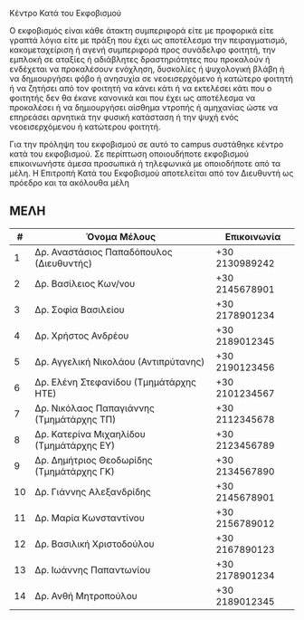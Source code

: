 Κέντρο Κατά του Εκφοβισμού

Ο εκφοβισμός είναι κάθε άτακτη συμπεριφορά είτε με προφορικά είτε γραπτά λόγια είτε με πράξη που έχει ως αποτέλεσμα την πειραγματισμό, κακομεταχείριση ή αγενή συμπεριφορά προς συνάδελφο φοιτητή, την εμπλοκή σε αταξίες ή αδιάβλητες δραστηριότητες που προκαλούν ή ενδέχεται να προκαλέσουν ενόχληση, δυσκολίες ή ψυχολογική βλάβη ή να δημιουργήσει φόβο ή ανησυχία σε νεοεισερχόμενο ή κατώτερο φοιτητή ή να ζητήσει από τον φοιτητή να κάνει κάτι ή να εκτελέσει κάτι που ο φοιτητής δεν θα έκανε κανονικά και που έχει ως αποτέλεσμα να προκαλέσει ή να δημιουργήσει αίσθημα ντροπής ή αμηχανίας ώστε να επηρεάσει αρνητικά την φυσική κατάσταση ή την ψυχή ενός νεοεισερχόμενου ή κατώτερου φοιτητή.

Για την πρόληψη του εκφοβισμού σε αυτό το campus συστάθηκε κέντρο κατά του εκφοβισμού. Σε περίπτωση οποιουδήποτε εκφοβισμού επικοινωνήστε άμεσα προσωπικά ή τηλεφωνικά με οποιοδήποτε από τα μέλη. Η Επιτροπή Κατά του Εκφοβισμού αποτελείται από τον Διευθυντή ως πρόεδρο και τα ακόλουθα μέλη

## ΜΕΛΗ

| # | Όνομα Μέλους | Επικοινωνία
| --- | --- | -- |
| 1 | Δρ. Αναστάσιος Παπαδόπουλος (Διευθυντής) | +30 2130989242
| 2 | Δρ. Βασίλειος Κων/νου | +30 2145678901
| 3 | Δρ. Σοφία Βασιλείου | +30 2178901234
| 4 | Δρ. Χρήστος Ανδρέου | +30 2189012345
| 5 | Δρ. Αγγελική Νικολάου (Αντιπρύτανης) | +30 2190123456
| 6 | Δρ. Ελένη Στεφανίδου (Τμημάτάρχης ΗΤΕ) | +30 2101234567
| 7 | Δρ. Νικόλαος Παπαγιάννης (Τμημάτάρχης ΤΠ) | +30 2112345678
| 8 | Δρ. Κατερίνα Μιχαηλίδου (Τμημάτάρχης ΕΥ) | +30 2123456789
| 9 | Δρ. Δημήτριος Θεοδωρίδης (Τμημάτάρχης ΓΚ) | +30 2134567890
| 10 | Δρ. Γιάννης Αλεξανδρίδης | +30 2145678901
| 11 | Δρ. Μαρία Κωνσταντίνου | +30 2156789012
| 12 | Δρ. Βασιλική Χριστοδούλου | +30 2167890123
| 13 | Δρ. Ιωάννης Παπαντωνίου | +30 2178901234
| 14 | Δρ. Ανθή Μητροπούλου | +30 2189012345
